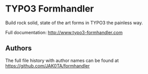 # TYPO3 Formhandler

Build rock solid, state of the art forms in TYPO3 the painless way.

Full documentation: http://www.typo3-formhandler.com

## Authors

The full file history with author names can be found at
https://github.com/JAK0TA/formhandler
